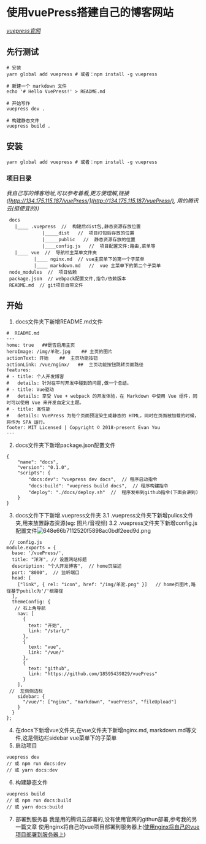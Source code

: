 # 使用vuePress搭建自己的博客网站
*[vuepress官网](https://v1.vuepress.vuejs.org/zh/)*
## 先行测试
```
# 安装
yarn global add vuepress # 或者：npm install -g vuepress

# 新建一个 markdown 文件
echo '# Hello VuePress!' > README.md

# 开始写作
vuepress dev .

# 构建静态文件
vuepress build .
```
##  安装
```
yarn global add vuepress # 或者：npm install -g vuepress
```
### 项目目录   
*我自己写的博客地址,可以参考着看,更方便理解,链接([http://134.175.115.187/vuePress/](http://134.175.115.187/vuePress/), 用的腾讯云(挺便宜的))*
```
 docs
   |____ .vuepress  //  构建后dist包,静态资源存放位置
             |_____dist   //  项目打包后存放的位置
             |_____public   //  静态资源存放的位置
             |____config.js   //  项目配置文件:路由,菜单等
   |____ vue  //  导航栏主菜单文件夹
          |____ nginx.md  // vue主菜单下的第一个子菜单
          |____ markdown.md   //  vue 主菜单下的第二个子菜单
 node_modules  //  项目依赖
 package.json  // webpack配置文件,指令/依赖版本
 README.md  // git项目自带文件
```
## 开始
1.  docs文件夹下新增README.md文件
```
#  README.md
---
home: true   ##是否启用主页
heroImage: /img/羊驼.jpg    ## 主页的图片
actionText: 开始    ##  主页功能按钮
actionLink: /vue/nginx/   ##  主页功能按钮跳转页面路径
features:
# - title: 个人开发博客
#   details: 针对在平时开发中碰到的问题,做一个总结。
# - title: Vue驱动
#   details: 享受 Vue + webpack 的开发体验，在 Markdown 中使用 Vue 组件，同时可以使用 Vue 来开发自定义主题。
# - title: 高性能
#   details: VuePress 为每个页面预渲染生成静态的 HTML，同时在页面被加载的时候，将作为 SPA 运行。
footer: MIT Licensed | Copyright © 2018-present Evan You
---
```
2. docs文件夹下新增package.json配置文件
```
{
    "name": "docs",
    "version": "0.1.0",
    "scripts": {
        "docs:dev": "vuepress dev docs",  // 程序启动指令
        "docs:build": "vuepress build docs",  // 程序构建指令
        "deploy": "./docs/deploy.sh"  //  程序发布到github指令(下面会讲到)
    }
}
```
3.  docs文件下下新增.vuepress文件夹
 3.1 .vuepress文件夹下新增pulics文件夹,用来放置静态资源(eg: 图片/音视频)
 3.2 .vuepress文件夹下新增config.js配置文件![648e66b7112520f5898ac0bdf2eed9d.png](https://upload-images.jianshu.io/upload_images/13491706-b076575feede8386.png?imageMogr2/auto-orient/strip%7CimageView2/2/w/1240)

```
 // config.js
module.exports = {
  base: '/vuePress/',
  title: "洋洋", // 设置网站标题
  description: "个人开发博客",  // home页描述
  port: "8000",  // 监听端口
  head: [
    ["link", { rel: "icon", href: "/img/羊驼.png" }]   // home页图片,路径基于pubilc为'/'根路径
  ],
  themeConfig: {
   // 右上角导航
    nav: [
      {
        text: "开始",
        link: "/start/"
      },
      {
        text: "vue",
        link: "/vue/"
      },
      {
        text: "github",
        link: "https://github.com/18595439829/vuePress"
      }
    ],
 //  左侧侧边栏
    sidebar: {
      "/vue/": ["nginx", "markdown", "vuePress", "fileUpload"]
    }
  }
};
```
4. 在docs下新增vue文件夹,在vue文件夹下新增nginx.md,  markdown.md等文件,这是侧边栏sidebar  vue菜单下的子菜单
5.  启动项目
```
vuepress dev 
// 或 npm run docs:dev
// 或 yarn docs:dev
```
6.  构建静态文件
```
vuepress build
// 或 npm run docs:build
// 或 yarn docs:build
```
7. 部署到服务器
我是用的腾讯云部署的,没有使用官网的githun部署,参考我的另一篇文章
使用nginx将自己的vue项目部署到服务器上([使用nginx将自己的vue项目部署到服务器上](/vue/nginx/))